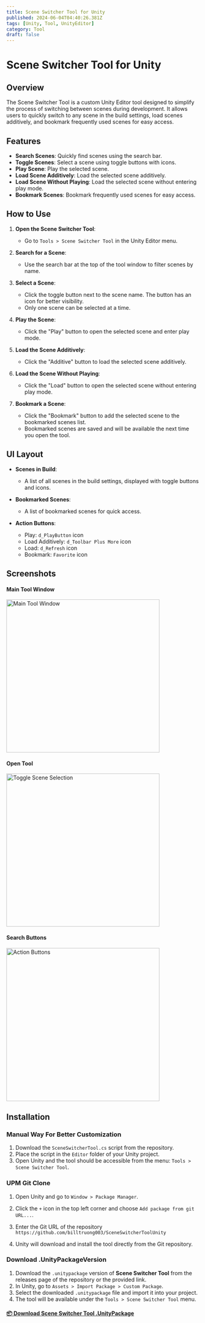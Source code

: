 ```yaml
---
title: Scene Switcher Tool for Unity
published: 2024-06-04T04:40:26.381Z
tags: [Unity, Tool, UnityEditor]
category: Tool
draft: false
---
```


# Scene Switcher Tool for Unity

## Overview

The Scene Switcher Tool is a custom Unity Editor tool designed to simplify the process of switching between scenes during development. It allows users to quickly switch to any scene in the build settings, load scenes additively, and bookmark frequently used scenes for easy access.

## Features

- **Search Scenes**: Quickly find scenes using the search bar.
- **Toggle Scenes**: Select a scene using toggle buttons with icons.
- **Play Scene**: Play the selected scene.
- **Load Scene Additively**: Load the selected scene additively.
- **Load Scene Without Playing**: Load the selected scene without entering play mode.
- **Bookmark Scenes**: Bookmark frequently used scenes for easy access.

## How to Use

1. **Open the Scene Switcher Tool**:
   - Go to `Tools > Scene Switcher Tool` in the Unity Editor menu.

2. **Search for a Scene**:
   - Use the search bar at the top of the tool window to filter scenes by name.

3. **Select a Scene**:
   - Click the toggle button next to the scene name. The button has an icon for better visibility.
   - Only one scene can be selected at a time.

4. **Play the Scene**:
   - Click the "Play" button to open the selected scene and enter play mode.

5. **Load the Scene Additively**:
   - Click the "Additive" button to load the selected scene additively.

6. **Load the Scene Without Playing**:
   - Click the "Load" button to open the selected scene without entering play mode.

7. **Bookmark a Scene**:
   - Click the "Bookmark" button to add the selected scene to the bookmarked scenes list.
   - Bookmarked scenes are saved and will be available the next time you open the tool.

## UI Layout

- **Scenes in Build**:
  - A list of all scenes in the build settings, displayed with toggle buttons and icons.

- **Bookmarked Scenes**:
  - A list of bookmarked scenes for quick access.

- **Action Buttons**:
  - Play: `d_PlayButton` icon
  - Load Additively: `d_Toolbar Plus More` icon
  - Load: `d_Refresh` icon
  - Bookmark: `Favorite` icon

## Screenshots

#### Main Tool Window
<img src="Editor/Resources/Image/UIPick.png" alt="Main Tool Window" width="400">

#### Open Tool
<img src="Editor/Resources/Image/OpenTool.png" alt="Toggle Scene Selection" width="400">

#### Search Buttons
<img src="Editor/Resources/Image/Search.png" alt="Action Buttons" width="400">

## Installation

### Manual Way For Better Customization
1. Download the `SceneSwitcherTool.cs` script from the repository.
2. Place the script in the `Editor` folder of your Unity project.
3. Open Unity and the tool should be accessible from the menu: `Tools > Scene Switcher Tool`.

### UPM Git Clone
1. Open Unity and go to `Window > Package Manager`.
2. Click the `+` icon in the top left corner and choose `Add package from git URL...`.
3. Enter the Git URL of the repository `https://github.com/billtruong003/SceneSwitcherToolUnity`

4. Unity will download and install the tool directly from the Git repository.

### Download .UnityPackageVersion

1. Download the `.unitypackage` version of **Scene Switcher Tool** from the releases page of the repository or the provided link.
2. In Unity, go to `Assets > Import Package > Custom Package`.
3. Select the downloaded `.unitypackage` file and import it into your project.
4. The tool will be available under the `Tools > Scene Switcher Tool` menu.

#### [📦 Download Scene Switcher Tool .UnityPackage](https://example.com/SceneSwitcherTool.unitypackage)


